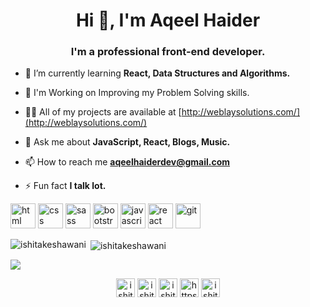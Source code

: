 <h1 align="center">Hi 👋, I'm Aqeel Haider</h1>
<h3 align="center">I'm a professional front-end developer.</h3>


- 🌱 I’m currently learning **React, Data Structures and Algorithms.**

- 🎯 I'm Working on Improving my Problem Solving skills.

- 👨‍💻 All of my projects are available at [http://weblaysolutions.com/](http://weblaysolutions.com/)

- 💬 Ask me about **JavaScript, React, Blogs, Music.**

- 📫 How to reach me **aqeelhaiderdev@gmail.com**

- ⚡ Fun fact **I talk lot.**


<!-- BLOG-POST-LIST:START -->
<!-- BLOG-POST-LIST:END -->


<p align="left"> 
  <img src="(https://user-images.githubusercontent.com/91413022/141448435-fbb059a6-4c99-463a-9cee-64a99f76ac2b.png" alt="html" width="40" height="40"/> 
  <img src="https://user-images.githubusercontent.com/91413022/141448659-14bfba07-ca89-42f0-a922-d5dd2dfe5fca.png" alt="css" width="40" height="40"/>
  <img src="https://user-images.githubusercontent.com/91413022/141448739-823d7984-6551-4cb4-8276-6fb5c33084aa.png" alt="sass" width="40" height="40"/> 
  <img src="https://user-images.githubusercontent.com/91413022/141448852-c3d770c7-2700-4ad7-9ca4-696b15483e26.png" alt="bootstrap" width="40" height="40"/> 
  <img src="https://user-images.githubusercontent.com/91413022/141448956-103a8067-83fa-4857-bb5b-96893c598d5c.png" alt="javascript" width="40" height="40"/>
  <img src="https://user-images.githubusercontent.com/91413022/141449086-19bf0dd3-9e37-4fff-9601-661e4181b812.png" alt="react" width="40" height="40"/>  
  <img src="https://user-images.githubusercontent.com/91413022/141449278-706c43ba-3445-4a1e-8713-a69ebf116cfd.png" alt="git" width="40" height="40"/>
</p>

<img align="left" src="https://github-readme-stats.vercel.app/api/top-langs/?username=ishitakeshawani&theme=radical" alt="ishitakeshawani" />&nbsp;<img align="center" src="https://github-readme-stats.vercel.app/api?username=ishitakeshawani&count_private=true&theme=radical" alt="ishitakeshawani" /> 

![](https://komarev.com/ghpvc/?username=ishitakeshawani)


<p align="center">
<a href="https://twitter.com/ishitakeshawani" target="blank"><img align="center" src="https://cdn.jsdelivr.net/npm/simple-icons@3.0.1/icons/twitter.svg" alt="ishitakeshawani" height="30" width="30"  /></a>
<a href="https://linkedin.com/in/ishitakeshawani" target="blank"><img align="center" src="https://cdn.jsdelivr.net/npm/simple-icons@3.0.1/icons/linkedin.svg" alt="ishitakeshawani" height="30" width="30" /></a>
<a href="https://instagram.com/ishitakeshawani" target="blank"><img align="center" src="https://cdn.jsdelivr.net/npm/simple-icons@3.0.1/icons/instagram.svg" alt="ishitakeshawani" height="30" width="30" /></a>
<a href="https://medium.com/@keshwaniishita054" target="blank"><img align="center" src="https://cdn.jsdelivr.net/npm/simple-icons@3.0.1/icons/medium.svg" alt="https://medium.com/@keshwaniishita054" height="30" width="30" /></a>
<a href="https://www.youtube.com/channel/UC-YEo9jyWj6oNrPRxgM1asw/featured?view_as=subscriber" target="blank"><img align="center" src="https://cdn.jsdelivr.net/npm/simple-icons@3.0.1/icons/youtube.svg" alt="ishitakeshwani" height="30" width="30" /></a>
</p>
